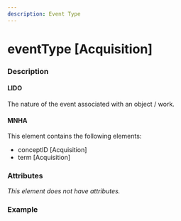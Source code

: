 ```yaml
---
description: Event Type
---
```


# eventType \[Acquisition\]

### Description

#### LIDO

The nature of the event associated with an object / work.

#### MNHA

This element contains the following elements:

* conceptID \[Acquisition\]
* term \[Acquisition\]

### Attributes

_This element does not have attributes._

### Example

